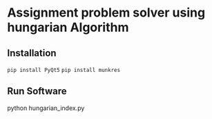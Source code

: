 # **Assignment problem solver using hungarian Algorithm**

## **Installation**
`pip install PyQt5`
`pip install munkres`

## **Run Software**
python hungarian_index.py

